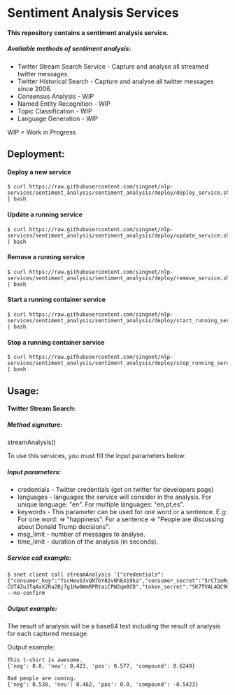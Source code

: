 # Sentiment Analysis Services

#### This repository contains a sentiment analysis service.

##### Avaliable methods of sentiment analysis:

- Twitter Stream Search Service - Capture and analyse all streamed twitter messages.
- Twitter Historical Search - Capture and analyse all twitter messages since 2006.
- Consensus Analysis - WIP
- Named Entity Recognition - WIP
- Topic Classification - WIP
- Language Generation - WIP

WIP = Work in Progress

## Deployment:

#### Deploy a new service
```
$ curl https://raw.githubusercontent.com/singnet/nlp-services/sentiment_analysis/sentiment_analysis/deploy/deploy_service.sh | bash
```

#### Update a running service
```
$ curl https://raw.githubusercontent.com/singnet/nlp-services/sentiment_analysis/sentiment_analysis/deploy/update_service.sh | bash
```

#### Remove a running service
```
$ curl https://raw.githubusercontent.com/singnet/nlp-services/sentiment_analysis/sentiment_analysis/deploy/remove_service.sh | bash
```

#### Start a running container service
```
$ curl https://raw.githubusercontent.com/singnet/nlp-services/sentiment_analysis/sentiment_analysis/deploy/start_running_service.sh | bash
```

#### Stop a running container service
```
$ curl https://raw.githubusercontent.com/singnet/nlp-services/sentiment_analysis/sentiment_analysis/deploy/stop_running_service.sh | bash
```

## Usage:

#### Twitter Stream Search:
##### Method signature: 
streamAnalysis()

To use this services, you must fill the input parameters below:

##### Input parameters:
- credentials - Twitter credentials (get on twitter for developers page)
- languages - languages the service will consider in the analysis. For unique language: "en". For multiple languages: "en,pt,es".
- keywords - This parameter can be used for one word or a sentence. E.g: For one word: => "happiness". For a sentence => "People are discussing about Donald Trump decisions".
- msg_limit - number of messages to analyse.
- time_limit - duration of the analysis (in seconds).

##### Service call example:
```
$ snet client call streamAnalysis '{"credentials":{"consumer_key":"TscHeuS3vQN7bY82vNhE419ka","consumer_secret":"5rCTzeRgwT0rTx56KCIQm0OUvgCmQ2WF9BLBC8NdkpmDpNYVoH","access_token":"91892303-CUT4ZuJTqAxX2Ra2Bj7g1Hw0WmRPRtaiCPW2qm8CD","token_secret":"SK7TVAL4QC9O93rhiyv1W4vLJUP0tUMWnjLbO7GkQ0IvE"},"languages":"en","sentences":"happy","time_limit":"3","msg_limit":"3"}' --no-confirm
```

##### Output example:
The result of analysis will be a base64 text including the result of analysis for each captured message.

Output example:

```
This t-shirt is awesome.
{'neg': 0.0, 'neu': 0.423, 'pos': 0.577, 'compound': 0.6249}

Bad people are coming.
{'neg': 0.538, 'neu': 0.462, 'pos': 0.0, 'compound': -0.5423}

```
